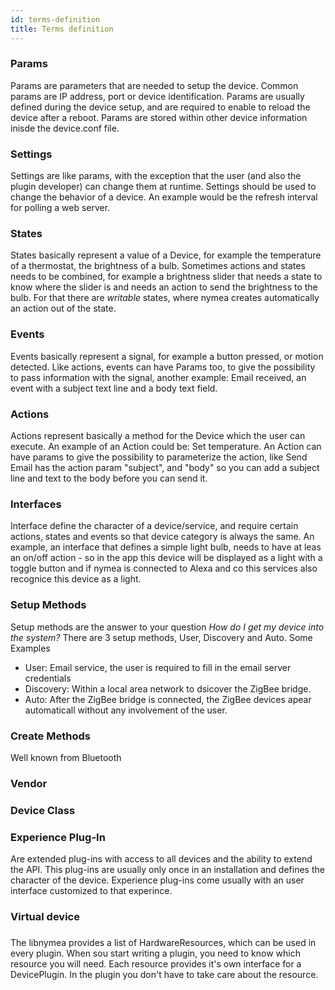 ```yaml
---
id: terms-definition
title: Terms definition
---
```



### Params

Params are parameters that are needed to setup the device. Common params are IP address, port or device identification. Params are usually defined during the device setup, and are required to enable to reload the device after a reboot. Params are stored within other device information inisde the device.conf file.

### Settings

Settings are like params, with the exception that the user (and also the plugin developer) can change them at runtime. Settings should be used to change the behavior of a device. An example would be the refresh interval for polling a web server.

### States    

States basically represent a value of a Device, for example the temperature of a thermostat, the brightness of a bulb.
Sometimes actions and states needs to be combined, for example a brightness slider that needs a state to know where the slider 
is and needs an action to send the brightness to the bulb. For that there are _writable_ states, where nymea creates automatically
an action out of the state.

### Events

Events basically represent a signal, for example a button pressed, or motion detected. 
Like actions, events can have Params too, to give the possibility to pass information with the signal, another example: Email received, an event with a subject text line and a body text field.

### Actions

Actions represent basically a method for the Device which the user can execute. An example of an Action could be: Set temperature. 
An Action can have params to give the possibility to parameterize the action, like Send Email has the action param "subject", and "body" so you can add a subject line and text to the body before you can send it.

### Interfaces

Interface define the character of a device/service, and require certain actions, states and events so that device category is always the same. An example, an interface that defines a simple light bulb, needs to have at leas an on/off action - so in the app this device will be displayed as a light with a toggle button and if nymea is connected to Alexa and co this services also recognice this device as a light.

### Setup Methods

Setup methods are the answer to your question _How do I get my device into the system?_
There are 3 setup methods, User, Discovery and Auto. Some Examples

* User: Email service, the user is required to fill in the email server credentials
* Discovery: Within a local area network to dsicover the ZigBee bridge.
* Auto: After the ZigBee bridge is connected, the ZigBee devices apear automaticall without any involvement of the user.

### Create Methods

Well known from Bluetooth 

### Vendor


### Device Class


### Experience Plug-In

Are extended plug-ins with access to all devices and the ability to extend the API. This plug-ins are usually only once in an installation and defines the character of the device. Experience plug-ins come usually with an user interface customized to that experince. 

### Virtual device


### 

The libnymea provides a list of HardwareResources, which can be used in every plugin. When sou start writing a plugin, you need to know which resource you will need. Each resource provides it's own interface for a DevicePlugin. In the plugin you don't have to take care about the resource.
